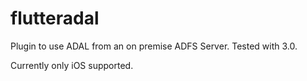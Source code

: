 # flutteradal

Plugin to use ADAL from an on premise ADFS Server. Tested with 3.0.

Currently only iOS supported.
